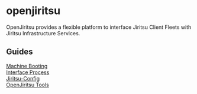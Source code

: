 # openjiritsu

OpenJiritsu provides a flexible platform to interface Jiritsu Client Fleets with Jiritsu Infrastructure Services.

## Guides

[Machine Booting](machine-booting.md)  
[Interface Process](interface-process.md)  
[Jiritsu-Config](jiritsu-config.md)  
[OpenJiritsu Tools](openjiritsu-tools.md)   


